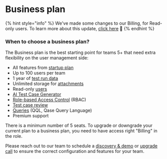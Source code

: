 # Business plan

{% hint style="info" %}
We've made some changes to our Billing, for Read-only users. To learn more about this update, [click here](https://help.qase.io/en/articles/10429021-read-only-users-pricing) 🔗
{% endhint %}

### When to choose a business plan?

The Business plan is the best starting point for teams 5+ that need extra flexibility on the user management side:

* All features from [startup plan](startup-plan.md)
* Up to 100 users per team
* 1  year of [test run data](https://help.qase.io/en/articles/10401733-what-are-data-retention-limits)
* Unlimited storage for [attachments](../workspace-management/attachments.md)
* Read-only [users](https://help.qase.io/en/articles/6417204-why-and-how-to-use-read-only-users-in-qase)
* [AI Test Case Generator](../../general/get-started-with-the-qase-platform/ai-test-case-generator.md)
* [Role-based Access Control](../workspace-management/roles.md) (RBAC)
* [Test case review](../../general/get-started-with-the-qase-platform/test-cases/test-case-review.md)
* [Queries](../../general/analytics/queries-qql-qase-query-language.md) (QQL, Qase Query Language)
* Premium support

There is a minimum number of 5 seats. To upgrade or downgrade your current plan to a business plan, you need to have access right "Billing" in the role.



Please reach out to our team to schedule a [discovery & demo](https://calendly.com/qase/demo) or [upgrade call](https://calendly.com/d/2hk-f9q-5h5/qase-upgrade-discussion) to ensure the correct configuration and features for your team.
